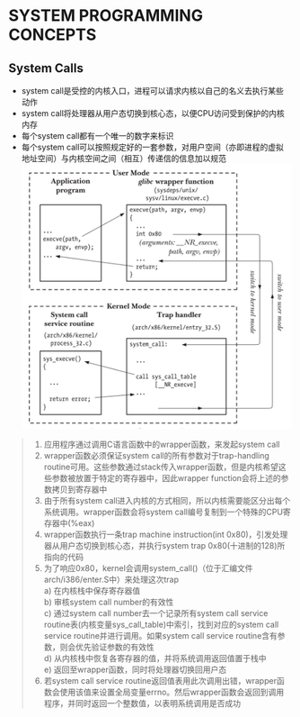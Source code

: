 # SYSTEM PROGRAMMING CONCEPTS

## System Calls
- system call是受控的内核入口，进程可以请求内核以自己的名义去执行某些动作  
- system call将处理器从用户态切换到核心态，以便CPU访问受到保护的内核内存
- 每个system call都有一个唯一的数字来标识
- 每个system call可以按照规定好的一套参数，对用户空间（亦即进程的虚拟地址空间）与内核空间之间（相互）传递信的信息加以规范
![3-1.png](./img/3-1.png)

> 1. 应用程序通过调用C语言函数中的wrapper函数，来发起system call
> 2. wrapper函数必须保证system call的所有参数对于trap-handling routine可用。这些参数通过stack传入wrapper函数，但是内核希望这些参数被放置于特定的寄存器中，因此wrapper function会将上述的参数拷贝到寄存器中
> 3. 由于所有system call进入内核的方式相同，所以内核需要能区分出每个系统调用。wrapper函数会将system call编号复制到一个特殊的CPU寄存器中(%eax)
> 4. wrapper函数执行一条trap machine instruction(int 0x80)，引发处理器从用户态切换到核心态，并执行system trap 0x80(十进制的128)所指向的代码
> 5. 为了响应0x80，kernel会调用system_call()（位于汇编文件arch/i386/enter.S中）来处理这次trap  
>   a) 在内核栈中保存寄存器值  
>   b) 审核system call number的有效性  
>   c) 通过system call number去一个记录所有system call service routine表(内核变量sys_call_table)中索引，找到对应的system call service routine并进行调用。如果system call service routine含有参数，则会优先验证参数的有效性  
>   d) 从内核栈中恢复各寄存器的值，并将系统调用返回值置于栈中  
>   e) 返回至wrapper函数，同时将处理器切换回用户态  
> 6. 若system call service routine返回值表用此次调用出错，wrapper函数会使用该值来设置全局变量errno。然后wrapper函数会返回到调用程序，并同时返回一个整数值，以表明系统调用是否成功